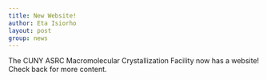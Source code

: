 ```yaml
---
title: New Website!
author: Eta Isiorho
layout: post
group: news
---
```


The CUNY ASRC Macromolecular Crystallization Facility now has a website! Check back for more content.

